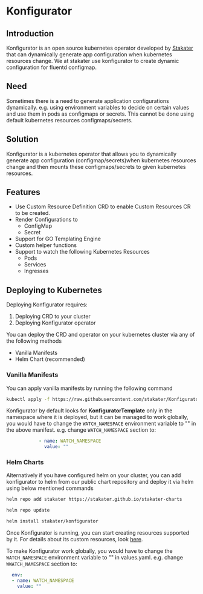 # Konfigurator

## Introduction

Konfigurator is an open source kubernetes operator developed by [Stakater](https://github.com/stakater) that can dynamically generate app configuration when kubernetes resources change. We at stakater use konfigurator to create dynamic configuration for fluentd configmap.

## Need

Sometimes there is a need to generate application configurations dynamically. e.g. using environment variables to decide on certain values and use them in pods as configmaps or secrets. This cannot be done using default kubernetes resources configmaps/secrets.

## Solution

Konfigurator is a kubernetes operator that allows you to dynamically generate app configuration (configmap/secrets)when kubernetes resources change and then mounts these configmaps/secrets to given kubernetes resources.

## Features

- Use Custom Resource Definition CRD to enable Custom Resources CR to be created.
- Render Configurations to
  - ConfigMap
  - Secret
- Support for GO Templating Engine
- Custom helper functions
- Support to watch the following Kubernetes Resources
  - Pods
  - Services
  - Ingresses

## Deploying to Kubernetes

Deploying Konfigurator requires:

1. Deploying CRD to your cluster
2. Deploying Konfigurator operator

You can deploy the CRD and operator on your kubernetes cluster via any of the following methods
- Vanilla Manifests
- Helm Chart (recommended)

### Vanilla Manifests

You can apply vanilla manifests by running the following command

```bash
kubectl apply -f https://raw.githubusercontent.com/stakater/Konfigurator/master/deployments/kubernetes/konfigurator.yaml
```

Konfigurator by default looks for **KonfiguratorTemplate** only in the namespace where it is deployed, but it can be managed to work globally, you would have to change the `WATCH_NAMESPACE` environment variable to "" in the above manifest. e.g. change `WATCH_NAMESPACE` section to:

```yaml
            - name: WATCH_NAMESPACE
              value: ""
```

### Helm Charts

Alternatively if you have configured helm on your cluster, you can add konfigurator to helm from our public chart repository and deploy it via helm using below mentioned commands

```bash
helm repo add stakater https://stakater.github.io/stakater-charts

helm repo update

helm install stakater/konfigurator
```

Once Konfigurator is running, you can start creating resources supported by it. For details about its custom resources, look [here](https://github.com/stakater/Konfigurator/tree/master/docs/konfigurator-template.md).

To make Konfigurator work globally, you would have to change the `WATCH_NAMESPACE` environment variable to "" in values.yaml. e.g. change `WWATCH_NAMESPACE` section to:

```yaml
  env:
  - name: WATCH_NAMESPACE
    value: ""
```
